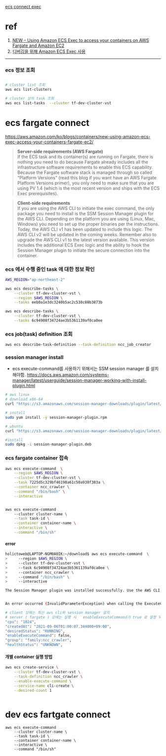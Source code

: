 [ecs connect exec ](#ecs_fargate_connect)


# ref
1. [NEW – Using Amazon ECS Exec to access your containers on AWS Fargate and Amazon EC2](!https://aws.amazon.com/ko/blogs/containers/new-using-amazon-ecs-exec-access-your-containers-fargate-ec2/)
2. [디버깅을 위해 Amazon ECS Exec 사용](!https://docs.aws.amazon.com/AmazonECS/latest/userguide/ecs-exec.html)


 - - - 


### ecs 정보 조회 

```bash

# cluster list 조회 
aws ecs list-clusters

# cluster 상의 task 조회
aws ecs list-tasks  --cluster tf-dev-cluster-vst
```


# ecs fargate connect


https://aws.amazon.com/ko/blogs/containers/new-using-amazon-ecs-exec-access-your-containers-fargate-ec2/


> **Server-side requirements (AWS Fargate)**  
> If the ECS task and its container(s) are running on Fargate, there is nothing you need to do because Fargate already includes all the infrastructure software requirements to enable this ECS capability. Because the Fargate software stack is managed through so called “Platform Versions” (read this blog if you want have an AWS Fargate Platform Versions primer), you only need to make sure that you are using PV 1.4 (which is the most recent version and ships with the ECS Exec prerequisites).


> **Client-side requirements**  
> If you are using the AWS CLI to initiate the exec command, the only package you need to install is the SSM Session Manager plugin for the AWS CLI. Depending on the platform you are using (Linux, Mac, Windows) you need to set up the proper binaries per the instructions. Today, the AWS CLI v1 has been updated to include this logic. The AWS CLI v2 will be updated in the coming weeks. Remember also to upgrade the AWS CLI v1 to the latest version available. This version includes the additional ECS Exec logic and the ability to hook the Session Manager plugin to initiate the secure connection into the container.




### ecs 에서 수행 중인 task 에 대한 정보 확인 
```bash
AWS_REGION="ap-northeast-2"

aws ecs describe-tasks \
    --cluster tf-dev-cluster-vst \
    --region $AWS_REGION \
    --tasks eeb0a1e3dc3240b5ac2c538c88b3873b

aws ecs describe-tasks \
    --cluster tf-dev-cluster-vst \
    --tasks 6c94908f34724ae3b5361139af0ca0ee
```

### ecs job(task) definition 조회
```bash
aws ecs describe-task-definition --task-definition ncc_job_creator
```


### session manager install
- ecs execute-command를 사용하기 위해서는 SSM session manager 를 설치 해야함. 
https://docs.aws.amazon.com/systems-manager/latest/userguide/session-manager-working-with-install-plugin.html

```bash
# aws linux
# download x86-64
curl "https://s3.amazonaws.com/session-manager-downloads/plugin/latest/linux_64bit/session-manager-plugin.rpm" -o "session-manager-plugin.rpm"

# install
sudo yum install -y session-manager-plugin.rpm
```

```bash
# ubuntu
curl "https://s3.amazonaws.com/session-manager-downloads/plugin/latest/ubuntu_64bit/session-manager-plugin.deb" -o "session-manager-plugin.deb"

#install
sudo dpkg -i session-manager-plugin.deb
```


### ecs fargate container 접속 

```bash
aws ecs execute-command  \
    --region $AWS_REGION \
    --cluster tf-dev-cluster-vst \
    --task 7225d5c329bf46198a61c50a938f383a \
    --container ncc_crawler \
    --command "/bin/bash" \
    --interactive


aws ecs execute-command 
    --cluster cluster-name \
    --task task-id \
    --container container-name \
    --interactive \
    --command "/bin/sh"

```


#### error 
```bash
holictoweb@LAPTOP-NGM0A0IK:~/download$ aws ecs execute-command  \
>     --region $AWS_REGION \
>     --cluster tf-dev-cluster-vst \
>     --task 6c94908f34724ae3b5361139af0ca0ee \
>     --container ncc_crawler \
>     --command "/bin/bash" \
>     --interactive

The Session Manager plugin was installed successfully. Use the AWS CLI to start a session.


An error occurred (InvalidParameterException) when calling the ExecuteCommand operation: The execute command failed because execute command was not enabled when the task was run or the execute command agent isn’t running. Wait and try again or run a new task with execute command enabled and try again.

# client 상에는 최신 aws cli와 session manager 설치
# server ( fargate ) 상에는 실행 시   enableExecuteCommand가 true 로 설정 되어야함. 
"cpu": "1024",
"createdAt": "2021-09-06T01:00:07.344000+09:00",
"desiredStatus": "RUNNING",
"enableExecuteCommand": false,
"group": "family:ncc_crawler",
"healthStatus": "UNKNOWN",
```


#### 개별 container 실행 방법
```bash
aws ecs create-service \
    --cluster tf-dev-cluster-vst \
    --task-definition ncc_crawler \
    --enable-execute-command \
    --service-name cli-create \
    --desired-count 1



```



# dev ecs fartgate connect 
```
aws ecs execute-command 
    --cluster cluster-name \
    --task task-id \
    --container container-name \
    --interactive \
    --command "/bin/sh"

```